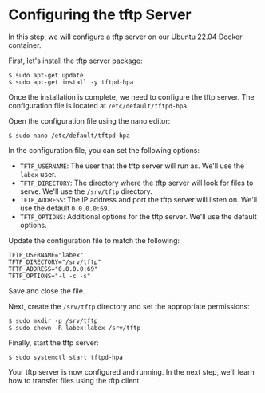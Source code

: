 # Configuring the tftp Server

In this step, we will configure a tftp server on our Ubuntu 22.04 Docker container.

First, let's install the tftp server package:

```
$ sudo apt-get update
$ sudo apt-get install -y tftpd-hpa
```

Once the installation is complete, we need to configure the tftp server. The configuration file is located at `/etc/default/tftpd-hpa`.

Open the configuration file using the nano editor:

```
$ sudo nano /etc/default/tftpd-hpa
```

In the configuration file, you can set the following options:

- `TFTP_USERNAME`: The user that the tftp server will run as. We'll use the `labex` user.
- `TFTP_DIRECTORY`: The directory where the tftp server will look for files to serve. We'll use the `/srv/tftp` directory.
- `TFTP_ADDRESS`: The IP address and port the tftp server will listen on. We'll use the default `0.0.0.0:69`.
- `TFTP_OPTIONS`: Additional options for the tftp server. We'll use the default options.

Update the configuration file to match the following:

```
TFTP_USERNAME="labex"
TFTP_DIRECTORY="/srv/tftp"
TFTP_ADDRESS="0.0.0.0:69"
TFTP_OPTIONS="-l -c -s"
```

Save and close the file.

Next, create the `/srv/tftp` directory and set the appropriate permissions:

```
$ sudo mkdir -p /srv/tftp
$ sudo chown -R labex:labex /srv/tftp
```

Finally, start the tftp server:

```
$ sudo systemctl start tftpd-hpa
```

Your tftp server is now configured and running. In the next step, we'll learn how to transfer files using the tftp client.
